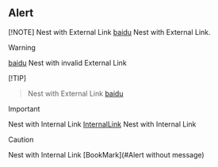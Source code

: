 ## Alert

[!NOTE] 
Nest with External Link [baidu](http://www.baidu.com/) Nest with External Link. 

> [!WARNING] 
[baidu](http://www.baidus.com/) Nest with invalid External Link 

[!TIP] 
> Nest with External Link  [baidu](http://www.baidu.com/)

> [!IMPORTANT] 
> Nest with Internal Link [InternalLink](Link.md) Nest with Internal Link 

> [!CAUTION] 
> Nest with Internal Link [BookMark](#Alert without message)  
